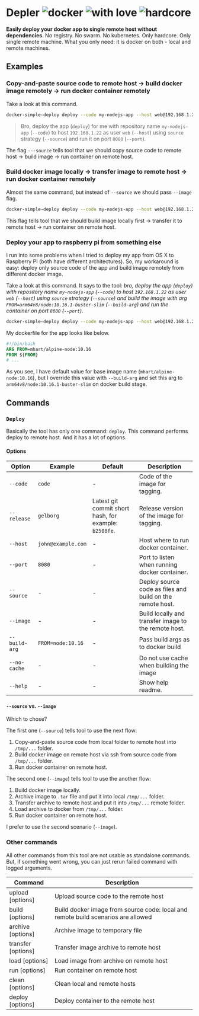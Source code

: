 # Depler ![docker](https://img.shields.io/badge/-docker_deploy-333?style=flat-square&logo=docker) ![with love](https://img.shields.io/badge/-with_love-ff69b4?style=flat-square) ![hardcore](https://img.shields.io/badge/-hardcore-orange?style=flat-square)
**Easily deploy your docker app to single remote host without dependencies**.
No registry. No swarm. No kubernetes.
Only hardcore. Only single remote machine.
What you only need: it is docker on both - local and remote machines.

## Examples
### Copy-and-paste source code to remote host → build docker image remotely → run docker container remotely
Take a look at this command.
```bash
docker-simple-deploy deploy --code my-nodejs-app --host web@192.168.1.22 --source --port 8080 .
```

> Bro, deploy the app (`deploy`) for me with repository name `my-nodejs-app` (`--code`) to host `192.168.1.22` as user `web` (`--host`) using `source` strategy (`--source`) and run it on port `8080` (`--port`).

The flag `---source` tells tool that we should copy source code to remote host → build image → run container on remote host.

### Build docker image locally → transfer image to remote host → run docker container remotely
Almost the same command, but instead of `--source` we should pass `--image` flag.
```bash
docker-simple-deploy deploy --code my-nodejs-app --host web@192.168.1.22 --source --port 8080 .
```

This flag tells tool that we should build image locally first → transfer it to remote host → run container on remote host.

### Deploy your app to raspberry pi from something else
I run into some problems when I tried to deploy my app from OS X to Raspberry PI (both have different architectures).
So, my workaround is easy: deploy only source code of the app and build image remotely from different docker image.

Take a look at this command.
It says to the tool: *bro, deploy the app (`deploy`) with repository name `my-nodejs-app` (`--code`) to host `192.168.1.22` as user `web` (`--host`) using `source` strategy (`--source`) and build the image with arg `FROM=arm64v8/node:10.16.1-buster-slim` (`--build-arg`) and run the container on port `8080` (`--port`)*.
```bash
docker-simple-deploy deploy --code my-nodejs-app --host web@192.168.1.22 --source --build-arg FROM=arm64v8/node:10.16.1-buster-slim --port 8080 .
``` 

My dockerfile for the app looks like below.
```dockerfile
#!/bin/bash
ARG FROM=mhart/alpine-node:10.16
FROM ${FROM}
# ...
```

As you see, I have default value for base image name (`mhart/alpine-node:10.16`), but I override this value with `--build-arg` and set this arg to `arm64v8/node:10.16.1-buster-slim` on docker build stage.


## Commands
### `Deploy`
Basically the tool has only one command: `deploy`.
This command performs deploy to remote host.
And it has a lot of options.

#### Options
Option | Example | Default | Description
--- | --- | --- | ---
`--code` | `code` | - | Code of the image for tagging. | 
`--release` | `gelborg` | Latest git commit short hash, for example: `b2508fe`. | Release version of the image for tagging. |
`--host` | `john@example.com` | - | Host where to run docker container. |
`--port` | `8080` | - | Port to listen when running docker container. |
`--source` | - | - | Deploy source code as files and build on the remote host. |
`--image` | - | - | Build locally and transfer image to the remote host. |
`--build-arg` | `FROM=node:10.16` | - | Pass build args as to docker build |
`--no-cache` | - | - | Do not use cache when building the image |
`--help` | - | - | Show help readme. |

#### `--source` vs. `--image`
Which to chose? 

The first one (`--source`) tells tool to use the next flow:
1. Copy-and-paste source code from local folder to remote host into `/tmp/...` folder.
2. Build docker image on remote host via ssh from source code from `/tmp/...` folder.
3. Run docker container on remote host.

The second one (`--image`) tells tool to use the another flow:
1. Build docker image locally.
2. Archive image to `.tar` file and put it into local `/tmp/...` folder.
3. Transfer archive to remote host and put it into `/tmp/...` remote folder.
4. Load archive to docker from `/tmp/...` folder.
5. Run docker container on remote host.

I prefer to use the second scenario (`--image`).

### Other commands
All other commands from this tool are not usable as standalone commands.
But, if something went wrong, you can just rerun failed command with logged arguments.

Command | Description 
--- | ---
upload [options] <path> | Upload source code to the remote host
build [options] <path> | Build docker image from source code: local and remote build scenarios are allowed
archive [options] | Archive image to temporary file
transfer [options] | Transfer image archive to remote host
load [options] | Load image from archive on remote host
run [options] | Run container on remote host
clean [options] | Clean local and remote hosts
deploy [options] <path> | Deploy container to the remote host
